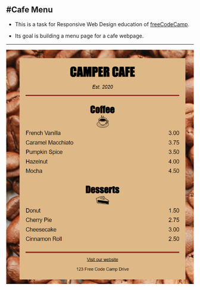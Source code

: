 #Cafe Menu
---
+ This is a task for Responsive Web Design education of [freeCodeCamp](https://www.freecodecamp.org/learn/2022/responsive-web-design/).

+ Its goal is building a menu page for a cafe webpage.

---

![CafeMenu](CafeMenu.png)
